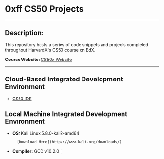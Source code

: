 # 0xff CS50 Projects
-----------------------
## Description:

This repository hosts a series of code snippets and projects completed throughout HarvardX's CS50 course on EdX.

**Course Website:** [CS50x Website](https://cs50.harvard.edu/x/2020/)

--------------------------------------------------------
## Cloud-Based Integrated Development Environment
* [CS50 IDE](https://ide.cs50.io/)

## Local Machine Integrated Development Environment
* **OS:** Kali Linux 5.8.0-kali2-amd64

        [Download Here](https://www.kali.org/downloads/)
* **Compiler:** GCC v10.2.0 [
